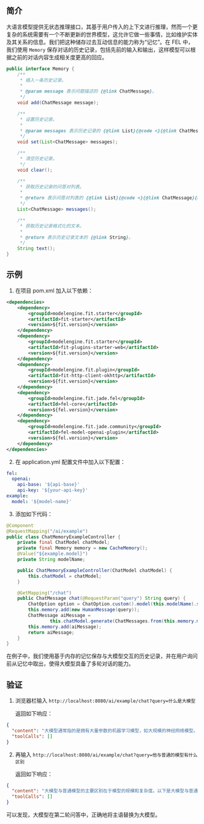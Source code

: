 ## 简介

大语言模型提供无状态推理接口，其基于用户传入的上下文进行推理，然而一个更复杂的系统需要有一个不断更新的世界模型，这允许它做一些事情，比如维护实体及其关系的信息。我们把这种储存过去互动信息的能力称为“记忆”。在 FEL 中，我们使用 `Memory` 保存对话的历史记录，包括先前的输入和输出，这样模型可以根据之前的对话内容生成相关度更高的回应。

```java
public interface Memory {
    /**
     * 插入一条历史记录。
     *
     * @param message 表示问题描述的 {@link ChatMessage}。
     */
    void add(ChatMessage message);

    /**
     * 设置历史记录。
     *
     * @param messages 表示历史记录的 {@link List}{@code <}{@link ChatMessage}{@code >}。
     */
    void set(List<ChatMessage> messages);

    /**
     * 清空历史记录。
     */
    void clear();

    /**
     * 获取历史记录的问答对列表。
     *
     * @return 表示问答对列表的 {@link List}{@code <}{@link ChatMessage}{@code >}。
     */
    List<ChatMessage> messages();

    /**
     * 获取历史记录格式化的文本。
     *
     * @return 表示历史记录文本的 {@link String}。
     */
    String text();
}
```

## 示例

1. 在项目 pom.xml 加入以下依赖：

```xml
<dependencies>
    <dependency>
        <groupId>modelengine.fit.starter</groupId>
        <artifactId>fit-starter</artifactId>
        <version>${fit.version}</version>
    </dependency>
    <dependency>
        <groupId>modelengine.fit.starter</groupId>
        <artifactId>fit-plugins-starter-web</artifactId>
        <version>${fit.version}</version>
    </dependency>
    <dependency>
        <groupId>modelengine.fit.plugin</groupId>
        <artifactId>fit-http-client-okhttp</artifactId>
        <version>${fit.version}</version>
    </dependency>
    <dependency>
        <groupId>modelengine.fit.jade.fel</groupId>
        <artifactId>fel-core</artifactId>
        <version>${fel.version}</version>
    </dependency>
    <dependency>
        <groupId>modelengine.fit.jade.community</groupId>
        <artifactId>fel-model-openai-plugin</artifactId>
        <version>${fel.version}</version>
    </dependency>
</dependencies>
```

2. 在 application.yml 配置文件中加入以下配置：

```yaml
fel:
  openai:
    api-base: '${api-base}'
    api-key: '${your-api-key}'
example:
  model: '${model-name}'
```

3. 添加如下代码：

```java
@Component
@RequestMapping("/ai/example")
public class ChatMemoryExampleController {
    private final ChatModel chatModel;
    private final Memory memory = new CacheMemory();
    @Value("${example.model}")
    private String modelName;

    public ChatMemoryExampleController(ChatModel chatModel) {
        this.chatModel = chatModel;
    }

    @GetMapping("/chat")
    public ChatMessage chat(@RequestParam("query") String query) {
        ChatOption option = ChatOption.custom().model(this.modelName).stream(false).build();
        this.memory.add(new HumanMessage(query));
        ChatMessage aiMessage =
                this.chatModel.generate(ChatMessages.from(this.memory.messages()), option).first().block().get();
        this.memory.add(aiMessage);
        return aiMessage;
    }
}
```

在例子中，我们使用基于内存的记忆保存与大模型交互的历史记录，并在用户询问前从记忆中取出，使得大模型具备了多轮对话的能力。

## 验证

1. 浏览器栏输入 `http://localhost:8080/ai/example/chat?query=什么是大模型`

   返回如下响应：

```json
{
  "content": "大模型通常指的是拥有大量参数的机器学习模型，如大规模的神经网络模型。以通义千问为例，这是一个基于Transformer架构的超大规模语言模型，拥有千亿级别的参数量。大模型通常需要大量的计算资源和数据进行训练，但能够学习到更复杂、更丰富的特征表示，从而在各种自然语言处理任务上表现出更强大的性能和泛化能力。大模型的发展和应用，已成为推动人工智能技术进步和应用落地的重要驱动力。",
  "toolCalls": []
}
```

2. 再输入 `http://localhost:8080/ai/example/chat?query=他与普通的模型有什么区别`

   返回如下响应：

```json
{
  "content": "大模型与普通模型的主要区别在于模型的规模和复杂度。以下是大模型与普通模型的一些主要区别：\n\n1. 参数量：大模型通常拥有更多的参数，可以达到数百万、数十亿甚至更多。相比之下，普通模型的参数量通常较小，可能只有几千、几万或几十万。\n\n2. 训练数据：大模型需要更多的训练数据来优化其参数，以获得更好的性能和泛化能力。相比之下，普通模型可能只需要较小的数据集进行训练。\n\n3. 计算资源：大模型需要更多的计算资源和时间来进行训练和推理。相比之下，普通模型可能只需要较小的计算资源和时间。\n\n4. 表示能力：大模型通常具有更强的表示能力，可以学习到更复杂、更抽象的特征表示，从而在各种自然语言处理任务上表现出更强大的性能和泛化能力。相比之下，普通模型的表示能力可能相对较弱。\n\n5. 应用场景：大模型通常适用于大规模的自然语言处理任务，如机器翻译、文本生成、问答系统等。相比之下，普通模型可能更适合于小规模或特定领域的自然语言处理任务。\n\n综上所述，大模型与普通模型的主要区别在于模型的规模、复杂度、表示能力、训练数据、计算资源和应用场景等方面。",
  "toolCalls": []
}
```

可以发现，大模型在第二轮问答中，正确地将主语替换为大模型。
